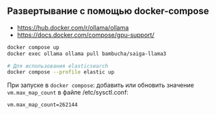## Развертывание с помощью docker-compose

- https://hub.docker.com/r/ollama/ollama
- https://docs.docker.com/compose/gpu-support/

```bash
docker compose up
docker exec ollama ollama pull bambucha/saiga-llama3
```

```bash
# Для использования elasticsearch 
docker compose --profile elastic up
```

При запуске в `docker compose`:
добавить или обновить значение `vm.max_map_count` в файле /etc/sysctl.conf:

```bash
vm.max_map_count=262144
```